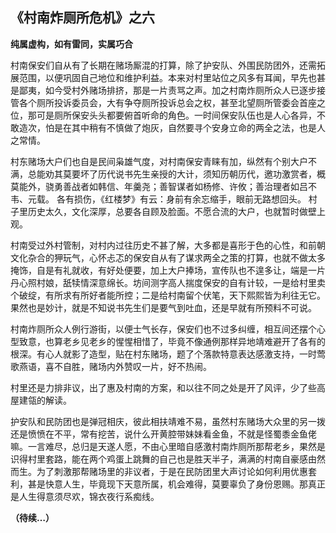 ## 《村南炸厕所危机》之六

**纯属虚构，如有雷同，实属巧合**

 

村南保安们自从有了长期在赌场厮混的打算，除了护安队、外围民防团外，还需拓展范围，以便巩固自己地位和维护利益。本来对村里站位之风多有耳闻，早先也甚是鄙夷，如今受村外赌场排挤，那是一片责骂之声。加之村南炸厕所众人已逐步接管各个厕所投诉委员会，大有争夺厕所投诉总会之权，甚至北望厕所管委会首座之位，那可是厕所保安头头都要俯首听命的角色。一时间保安队伍也是人心各异，不敢造次，怕是在其中稍有不慎做了炮灰，自然要寻个安身立命的两全之法，也是人之常情。

村东赌场大户们也自是民间枭雄气度，对村南保安青睐有加，纵然有个别大户不满，总能劝其莫要坏了历代说书先生亲授的大计，须知历朝历代，邀功激赏者，概莫能外，骁勇善战者如韩信、年羹尧；善智谋者如杨修、许攸；善治理者如吕不韦、元载。 各有损伤，《红楼梦》有云：身前有余忘缩手，眼前无路想回头。 村子里历史太久，文化深厚，总要各自顾及脸面。不愿合流的大户，也就暂时做壁上观。

村南受过外村管制，对村内过往历史不甚了解，大多都是喜形于色的心性，和前朝文化杂合的狎玩气，心怀忐忑的保安自从有了谋求两全之策的打算，也就不做太多掩饰，自是有礼就收，有好处便要，加上大户捧场，宣传队也不遑多让，端是一片丹心照村娘，舐犊情深意绵长。坊间测字高人揣度保安的自有计较，一是给村里卖个破绽，有所求有所好者能所控；二是给村南留个伏笔，天下熙熙皆为利往无它。果然也是妙计，就是不知说书先生们是要气到吐血，还是早就有所预料不可说。

村南炸厕所众人例行游街，以便士气长存，保安们也不过多纠缠，相互间还摆个心型致意，也算老乡见老乡的惺惺相惜了，毕竟不像通例那样异地靖难避开了各有的根深。有心人就影了造型，贴在村东赌场，题了个落款特意表达感激支持，一时莺歌燕语，喜不自胜，赌场内外赞叹一片，好不热闹。

村里还是力排非议，出了惠及村南的方案，和以往不同之处是开了风评，少了些高屋建瓴的解读。

护安队和民防团也是弹冠相庆，彼此相扶靖难不易，虽然村东赌场大众里的另一拨还是愤愤在不平，常有挖苦，说什么开黄腔带妹妹看金鱼，不就是怪蜀黍金鱼佬嘛。一言难尽，总归是天遂人愿，不由心里暗自感激村南炸厕所那帮老乡，果然是识得村里套路，能在两个鸡蛋上跳舞的自己也是胜天半子，满满的村南自豪感由然而生。为了刺激那帮赌场里的非议者，于是在民防团里大声讨论如何利用优惠套利，甚是快意人生，毕竟现下天意所属，机会难得，莫要辜负了身份恩赐。那真正是人生得意须尽欢，锦衣夜行系痴线。

**（待续…）**
